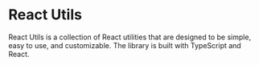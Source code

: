 # React Utils

React Utils is a collection of React utilities that are designed to be simple, easy to use, and customizable. The library is built with TypeScript and React.